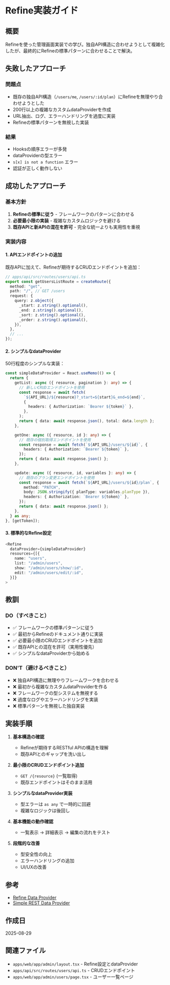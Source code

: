 # Refine実装ガイド

## 概要

Refineを使った管理画面実装での学び。独自API構造に合わせようとして複雑化したが、最終的にRefineの標準パターンに合わせることで解決。

## 失敗したアプローチ

### 問題点

- 既存の独自API構造（`/users/me`, `/users/:id/plan`）にRefineを無理やり合わせようとした
- 200行以上の複雑なカスタムdataProviderを作成
- URL抽出、ログ、エラーハンドリングを過度に実装
- Refineの標準パターンを無視した実装

### 結果

- Hooksの順序エラーが多発
- dataProviderの型エラー
- `s[x] is not a function` エラー
- 認証が正しく動作しない

## 成功したアプローチ

### 基本方針

1. **Refineの標準に従う** - フレームワークのパターンに合わせる
2. **必要最小限の実装** - 複雑なカスタムロジックを避ける
3. **既存APIと新APIの混在を許可** - 完全な統一よりも実用性を重視

### 実装内容

#### 1. APIエンドポイントの追加

既存APIに加えて、Refineが期待するCRUDエンドポイントを追加：

```typescript
// apps/api/src/routes/users/api.ts
export const getUsersListRoute = createRoute({
  method: "get",
  path: "/", // GET /users
  request: {
    query: z.object({
      _start: z.string().optional(),
      _end: z.string().optional(),
      _sort: z.string().optional(),
      _order: z.string().optional(),
    }),
  },
  // ...
});
```

#### 2. シンプルなdataProvider

50行程度のシンプルな実装：

```typescript
const simpleDataProvider = React.useMemo(() => {
  return {
    getList: async ({ resource, pagination }: any) => {
      // 新しいCRUDエンドポイントを使用
      const response = await fetch(
        `${API_URL}/${resource}?_start=${start}&_end=${end}`,
        {
          headers: { Authorization: `Bearer ${token}` },
        },
      );
      return { data: await response.json(), total: data.length };
    },

    getOne: async ({ resource, id }: any) => {
      // 既存の個別取得エンドポイントを使用
      const response = await fetch(`${API_URL}/users/${id}`, {
        headers: { Authorization: `Bearer ${token}` },
      });
      return { data: await response.json() };
    },

    update: async ({ resource, id, variables }: any) => {
      // 既存のプラン変更エンドポイントを使用
      const response = await fetch(`${API_URL}/users/${id}/plan`, {
        method: "PATCH",
        body: JSON.stringify({ planType: variables.planType }),
        headers: { Authorization: `Bearer ${token}` },
      });
      return { data: await response.json() };
    },
  } as any;
}, [getToken]);
```

#### 3. 標準的なRefine設定

```typescript
<Refine
  dataProvider={simpleDataProvider}
  resources={[{
    name: "users",
    list: "/admin/users",
    show: "/admin/users/show/:id",
    edit: "/admin/users/edit/:id",
  }]}
>
```

## 教訓

### DO（すべきこと）

- ✅ フレームワークの標準パターンに従う
- ✅ 最初からRefineのドキュメント通りに実装
- ✅ 必要最小限のCRUDエンドポイントを追加
- ✅ 既存APIとの混在を許可（実用性優先）
- ✅ シンプルなdataProviderから始める

### DON'T（避けるべきこと）

- ❌ 独自API構造に無理やりフレームワークを合わせる
- ❌ 最初から複雑なカスタムdataProviderを作る
- ❌ フレームワークの型システムを無視する
- ❌ 過度なログやエラーハンドリングを実装
- ❌ 標準パターンを無視した独自実装

## 実装手順

1. **基本構造の確認**
   - Refineが期待するRESTful APIの構造を理解
   - 既存APIとのギャップを洗い出し

2. **最小限のCRUDエンドポイント追加**
   - `GET /{resource}` (一覧取得)
   - 既存エンドポイントはそのまま活用

3. **シンプルなdataProvider実装**
   - 型エラーは `as any` で一時的に回避
   - 複雑なロジックは後回し

4. **基本機能の動作確認**
   - 一覧表示 → 詳細表示 → 編集の流れをテスト

5. **段階的な改善**
   - 型安全性の向上
   - エラーハンドリングの追加
   - UI/UXの改善

## 参考

- [Refine Data Provider](https://refine.dev/docs/data/data-provider/)
- [Simple REST Data Provider](https://refine.dev/docs/packages/data-providers/simple-rest/)

## 作成日

2025-08-29

## 関連ファイル

- `apps/web/app/admin/layout.tsx` - Refine設定とdataProvider
- `apps/api/src/routes/users/api.ts` - CRUDエンドポイント
- `apps/web/app/admin/users/page.tsx` - ユーザー一覧ページ
